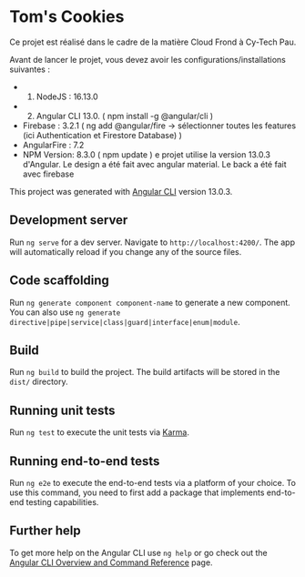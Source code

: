 # Tom's Cookies

Ce projet est réalisé dans le cadre de la matière Cloud Frond à Cy-Tech Pau.


Avant de lancer le projet, vous devez avoir les configurations/installations suivantes : 
* 1. NodeJS : 16.13.0 
* 2. Angular CLI 13.0. ( npm install -g @angular/cli )
* Firebase : 3.2.1 ( ng add @angular/fire -> sélectionner toutes les features (ici Authentication et Firestore Database) )
* AngularFire : 7.2
* NPM Version: 8.3.0 ( npm update )
e projet utilise la version 13.0.3 d'Angular. 
Le design a été fait avec angular material. 
Le back a été fait avec firebase



This project was generated with [Angular CLI](https://github.com/angular/angular-cli) version 13.0.3.

## Development server

Run `ng serve` for a dev server. Navigate to `http://localhost:4200/`. The app will automatically reload if you change any of the source files.

## Code scaffolding

Run `ng generate component component-name` to generate a new component. You can also use `ng generate directive|pipe|service|class|guard|interface|enum|module`.

## Build

Run `ng build` to build the project. The build artifacts will be stored in the `dist/` directory.
## Running unit tests

Run `ng test` to execute the unit tests via [Karma](https://karma-runner.github.io).

## Running end-to-end tests

Run `ng e2e` to execute the end-to-end tests via a platform of your choice. To use this command, you need to first add a package that implements end-to-end testing capabilities.

## Further help

To get more help on the Angular CLI use `ng help` or go check out the [Angular CLI Overview and Command Reference](https://angular.io/cli) page.
